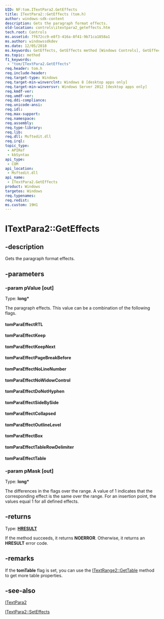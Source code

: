 ```yaml
---
UID: NF:tom.ITextPara2.GetEffects
title: ITextPara2::GetEffects (tom.h)
author: windows-sdk-content
description: Gets the paragraph format effects.
old-location: controls\itextpara2_geteffects.htm
tech.root: Controls
ms.assetid: 7f672cc9-e8f3-416a-8f41-9b71ca1858a1
ms.author: windowssdkdev
ms.date: 12/05/2018
ms.keywords: GetEffects, GetEffects method [Windows Controls], GetEffects method [Windows Controls],ITextPara2 interface, ITextPara2 interface [Windows Controls],GetEffects method, ITextPara2.GetEffects, ITextPara2::GetEffects, controls.itextpara2_geteffects, tom/ITextPara2::GetEffects, tomParaEffectBox, tomParaEffectCollapsed, tomParaEffectDoNotHyphen, tomParaEffectKeep, tomParaEffectKeepNext, tomParaEffectNoLineNumber, tomParaEffectNoWidowControl, tomParaEffectOutlineLevel, tomParaEffectPageBreakBefore, tomParaEffectRTL, tomParaEffectSideBySide, tomParaEffectTable, tomParaEffectTableRowDelimiter
ms.topic: method
f1_keywords: 
 - "tom/ITextPara2.GetEffects"
req.header: tom.h
req.include-header: 
req.target-type: Windows
req.target-min-winverclnt: Windows 8 [desktop apps only]
req.target-min-winversvr: Windows Server 2012 [desktop apps only]
req.kmdf-ver: 
req.umdf-ver: 
req.ddi-compliance: 
req.unicode-ansi: 
req.idl: 
req.max-support: 
req.namespace: 
req.assembly: 
req.type-library: 
req.lib: 
req.dll: Msftedit.dll
req.irql: 
topic_type:
 - APIRef
 - kbSyntax
api_type:
 - COM
api_location:
 - Msftedit.dll
api_name:
 - ITextPara2.GetEffects
product: Windows
targetos: Windows
req.typenames: 
req.redist: 
ms.custom: 19H1
---
```


# ITextPara2::GetEffects


## -description


Gets the paragraph format effects.


## -parameters




### -param pValue [out]

Type: <b>long*</b>

The paragraph effects. This value can be a combination of the following flags. 


<a id="tomParaEffectRTL"></a>
<a id="tomparaeffectrtl"></a>
<a id="TOMPARAEFFECTRTL"></a>


#### tomParaEffectRTL

<a id="tomParaEffectKeep"></a>
<a id="tomparaeffectkeep"></a>
<a id="TOMPARAEFFECTKEEP"></a>


#### tomParaEffectKeep

<a id="tomParaEffectKeepNext"></a>
<a id="tomparaeffectkeepnext"></a>
<a id="TOMPARAEFFECTKEEPNEXT"></a>


#### tomParaEffectKeepNext

<a id="tomParaEffectPageBreakBefore"></a>
<a id="tomparaeffectpagebreakbefore"></a>
<a id="TOMPARAEFFECTPAGEBREAKBEFORE"></a>


#### tomParaEffectPageBreakBefore

<a id="tomParaEffectNoLineNumber"></a>
<a id="tomparaeffectnolinenumber"></a>
<a id="TOMPARAEFFECTNOLINENUMBER"></a>


#### tomParaEffectNoLineNumber

<a id="tomParaEffectNoWidowControl"></a>
<a id="tomparaeffectnowidowcontrol"></a>
<a id="TOMPARAEFFECTNOWIDOWCONTROL"></a>


#### tomParaEffectNoWidowControl

<a id="tomParaEffectDoNotHyphen"></a>
<a id="tomparaeffectdonothyphen"></a>
<a id="TOMPARAEFFECTDONOTHYPHEN"></a>


#### tomParaEffectDoNotHyphen

<a id="tomParaEffectSideBySide"></a>
<a id="tomparaeffectsidebyside"></a>
<a id="TOMPARAEFFECTSIDEBYSIDE"></a>


#### tomParaEffectSideBySide

<a id="tomParaEffectCollapsed"></a>
<a id="tomparaeffectcollapsed"></a>
<a id="TOMPARAEFFECTCOLLAPSED"></a>


#### tomParaEffectCollapsed

<a id="tomParaEffectOutlineLevel"></a>
<a id="tomparaeffectoutlinelevel"></a>
<a id="TOMPARAEFFECTOUTLINELEVEL"></a>


#### tomParaEffectOutlineLevel

<a id="tomParaEffectBox"></a>
<a id="tomparaeffectbox"></a>
<a id="TOMPARAEFFECTBOX"></a>


#### tomParaEffectBox

<a id="tomParaEffectTableRowDelimiter"></a>
<a id="tomparaeffecttablerowdelimiter"></a>
<a id="TOMPARAEFFECTTABLEROWDELIMITER"></a>


#### tomParaEffectTableRowDelimiter

<a id="tomParaEffectTable"></a>
<a id="tomparaeffecttable"></a>
<a id="TOMPARAEFFECTTABLE"></a>


#### tomParaEffectTable


### -param pMask [out]

Type: <b>long*</b>

The differences in the flags over the range. A value of 1 indicates that the corresponding effect is the same over the range. For an insertion point, the values equal 1 for all defined effects. 



## -returns



Type: <b><a href="https://docs.microsoft.com/windows/desktop/WinProg/windows-data-types">HRESULT</a></b>

If the method succeeds, it returns <b>NOERROR</b>. Otherwise, it returns an <b>HRESULT</b> error code.




## -remarks



If the <b>tomTable</b> flag is set, you can use the  <a href="https://docs.microsoft.com/windows/desktop/api/tom/nf-tom-itextrange2-gettable">ITextRange2::GetTable</a> method to get more table properties.




## -see-also




<a href="https://docs.microsoft.com/windows/desktop/api/tom/nn-tom-itextpara2">ITextPara2</a>



<a href="https://docs.microsoft.com/windows/desktop/api/tom/nf-tom-itextpara2-seteffects">ITextPara2::SetEffects</a>
 

 

